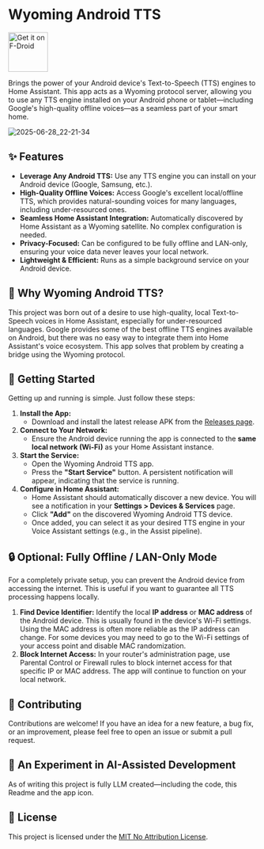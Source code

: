 # Wyoming Android TTS

<a href="https://f-droid.org/packages/home.wyoming_android_tts.indigane/">
  <img src="https://f-droid.org/badge/get-it-on.png" alt="Get it on F-Droid" height="80">
</a>

Brings the power of your Android device's Text-to-Speech (TTS) engines to Home Assistant. This app acts as a Wyoming protocol server, allowing you to use any TTS engine installed on your Android phone or tablet—including Google's high-quality offline voices—as a seamless part of your smart home.

![2025-06-28_22-21-34](https://github.com/user-attachments/assets/5188290a-5f51-4741-9660-87c2110890c0)

## ✨ Features

* **Leverage Any Android TTS:** Use any TTS engine you can install on your Android device (Google, Samsung, etc.).
* **High-Quality Offline Voices:** Access Google's excellent local/offline TTS, which provides natural-sounding voices for many languages, including under-resourced ones.
* **Seamless Home Assistant Integration:** Automatically discovered by Home Assistant as a Wyoming satellite. No complex configuration is needed.
* **Privacy-Focused:** Can be configured to be fully offline and LAN-only, ensuring your voice data never leaves your local network.
* **Lightweight & Efficient:** Runs as a simple background service on your Android device.

## 🤔 Why Wyoming Android TTS?

This project was born out of a desire to use high-quality, local Text-to-Speech voices in Home Assistant, especially for under-resourced languages. Google provides some of the best offline TTS engines available on Android, but there was no easy way to integrate them into Home Assistant's voice ecosystem. This app solves that problem by creating a bridge using the Wyoming protocol.

## 🚀 Getting Started

Getting up and running is simple. Just follow these steps:

1. **Install the App:**
   * Download and install the latest release APK from the [Releases page](https://github.com/indigane/wyoming-android-tts/releases).
2. **Connect to Your Network:**
   * Ensure the Android device running the app is connected to the **same local network (Wi-Fi)** as your Home Assistant instance.
3. **Start the Service:**
   * Open the Wyoming Android TTS app.
   * Press the **"Start Service"** button. A persistent notification will appear, indicating that the service is running.
4. **Configure in Home Assistant:**
   * Home Assistant should automatically discover a new device. You will see a notification in your **Settings \> Devices & Services** page.
   * Click **"Add"** on the discovered Wyoming Android TTS device.
   * Once added, you can select it as your desired TTS engine in your Voice Assistant settings (e.g., in the Assist pipeline).

## 🔒 Optional: Fully Offline / LAN-Only Mode

For a completely private setup, you can prevent the Android device from accessing the internet. This is useful if you want to guarantee all TTS processing happens locally.

1. **Find Device Identifier:** Identify the local **IP address** or **MAC address** of the Android device. This is usually found in the device's Wi-Fi settings. Using the MAC address is often more reliable as the IP address can change. For some devices you may need to go to the Wi-Fi settings of your access point and disable MAC randomization.
2. **Block Internet Access:** In your router's administration page, use Parental Control or Firewall rules to block internet access for that specific IP or MAC address. The app will continue to function on your local network.

## 🤝 Contributing

Contributions are welcome! If you have an idea for a new feature, a bug fix, or an improvement, please feel free to open an issue or submit a pull request.

## 🤖 An Experiment in AI-Assisted Development

As of writing this project is fully LLM created—including the code, this Readme and the app icon.

## 📜 License

This project is licensed under the [MIT No Attribution License](LICENSE).
